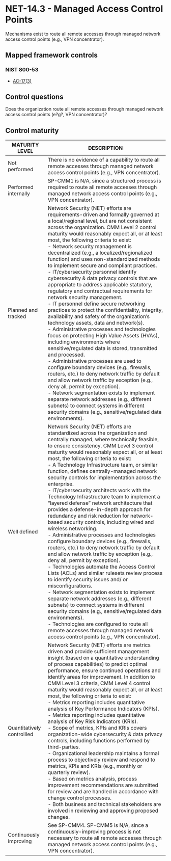 # NET-14.3 - Managed Access Control Points
Mechanisms exist to route all remote accesses through managed network access control points (e.g., VPN concentrator).
## Mapped framework controls
### NIST 800-53
- [AC-17(3)](../nist80053/ac-17-3.md)
## Control questions
Does the organization route all remote accesses through managed network access control points (e?g?, VPN concentrator)?
## Control maturity
|       MATURITY LEVEL       |                                                                                                                                                                                                                                                                                                                                                                                                                                                                                                                                                                                                                                                                                                                               DESCRIPTION                                                                                                                                                                                                                                                                                                                                                                                                                                                                                                                                                                                                                                                                                                                               |
|----------------------------|-------------------------------------------------------------------------------------------------------------------------------------------------------------------------------------------------------------------------------------------------------------------------------------------------------------------------------------------------------------------------------------------------------------------------------------------------------------------------------------------------------------------------------------------------------------------------------------------------------------------------------------------------------------------------------------------------------------------------------------------------------------------------------------------------------------------------------------------------------------------------------------------------------------------------------------------------------------------------------------------------------------------------------------------------------------------------------------------------------------------------------------------------------------------------------------------------------------------------------------------------------------------------------------------------------------------------------------------------------------------------------------------------------------------------------------------------------------------------|
| Not performed              | There is no evidence of a capability to route all remote accesses through managed network access control points (e.g., VPN concentrator).                                                                                                                                                                                                                                                                                                                                                                                                                                                                                                                                                                                                                                                                                                                                                                                                                                                                                                                                                                                                                                                                                                                                                                                                                                                                                                                               |
| Performed internally       | SP-CMM1 is N/A, since a structured process is required to route all remote accesses through managed network access control points (e.g., VPN concentrator).                                                                                                                                                                                                                                                                                                                                                                                                                                                                                                                                                                                                                                                                                                                                                                                                                                                                                                                                                                                                                                                                                                                                                                                                                                                                                                             |
| Planned and tracked        | Network Security (NET) efforts are requirements-driven and formally governed at a local/regional level, but are not consistent across the organization. CMM Level 2 control maturity would reasonably expect all, or at least most, the following criteria to exist:<br>- Network security management is decentralized (e.g., a localized/regionalized function) and uses non-standardized methods to implement secure and compliant practices.<br>- IT/cybersecurity personnel identify cybersecurity & data privacy controls that are appropriate to address applicable statutory, regulatory and contractual requirements for network security management.<br>- IT personnel define secure networking practices to protect the confidentiality, integrity, availability and safety of the organization’s technology assets, data and network(s).<br>- Administrative processes and technologies focus on protecting High Value Assets (HVAs), including environments where sensitive/regulated data is stored, transmitted and processed.<br>- Administrative processes are used to configure boundary devices (e.g., firewalls, routers, etc.) to deny network traffic by default and allow network traffic by exception (e.g., deny all, permit by exception). <br>- Network segmentation exists to implement separate network addresses (e.g., different subnets) to connect systems in different security domains (e.g., sensitive/regulated data environments). |
| Well defined               | Network Security (NET) efforts are standardized across the organization and centrally managed, where technically feasible, to ensure consistency. CMM Level 3 control maturity would reasonably expect all, or at least most, the following criteria to exist:<br>- A Technology Infrastructure team, or similar function, defines centrally-managed network security controls for implementation across the enterprise.<br>- IT/cybersecurity architects work with the Technology Infrastructure team to implement a “layered defense” network architecture that provides a defense-in-depth approach for redundancy and risk reduction for network-based security controls, including wired and wireless networking.<br>- Administrative processes and technologies configure boundary devices (e.g., firewalls, routers, etc.) to deny network traffic by default and allow network traffic by exception (e.g., deny all, permit by exception).<br>- Technologies automate the Access Control Lists (ACLs) and similar rulesets review process to identify security issues and/ or misconfigurations. <br>- Network segmentation exists to implement separate network addresses (e.g., different subnets) to connect systems in different security domains (e.g., sensitive/regulated data environments).<br>- Technologies are configured to route all remote accesses through managed network access control points (e.g., VPN concentrator).                      |
| Quantitatively controllled | Network Security (NET) efforts are metrics driven and provide sufficient management insight (based on a quantitative understanding of process capabilities) to predict optimal performance, ensure continued operations and identify areas for improvement. In addition to CMM Level 3 criteria, CMM Level 4 control maturity would reasonably expect all, or at least most, the following criteria to exist:<br>- 	Metrics reporting includes quantitative analysis of Key Performance Indicators (KPIs).<br>- 	Metrics reporting includes quantitative analysis of Key Risk Indicators (KRIs).<br>- 	Scope of metrics, KPIs and KRIs covers organization-wide cybersecurity & data privacy controls, including functions performed by third-parties.<br>- 	Organizational leadership maintains a formal process to objectively review and respond to metrics, KPIs and KRIs (e.g., monthly or quarterly review).<br>- 	Based on metrics analysis, process improvement recommendations are submitted for review and are handled in accordance with change control processes.<br>- 	Both business and technical stakeholders are involved in reviewing and approving proposed changes.                                                                                                                                                                                                                                                                                        |
| Continuously improving     | See SP-CMM4. SP-CMM5 is N/A, since a continuously-improving process is not necessary to route all remote accesses through managed network access control points (e.g., VPN concentrator).                                                                                                                                                                                                                                                                                                                                                                                                                                                                                                                                                                                                                                                                                                                                                                                                                                                                                                                                                                                                                                                                                                                                                                                                                                                                               |
